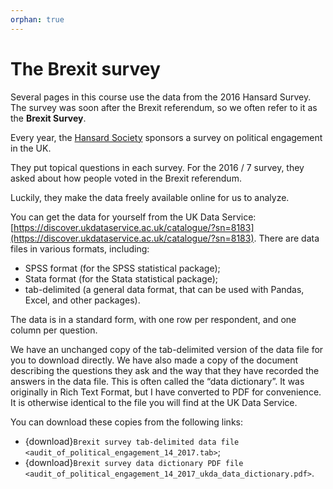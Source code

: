```yaml
---
orphan: true
---
```


# The Brexit survey

Several pages in this course use the data from the 2016 Hansard Survey.  The
survey was soon after the Brexit referendum, so we often refer to it as the
**Brexit Survey**.

Every year, the [Hansard
Society](https://www.hansardsociety.org.uk/research/audit-of-political-engagement)
sponsors a survey on political engagement in the UK.

They put topical questions in each survey.  For the 2016 / 7 survey, they asked
about how people voted in the Brexit referendum.

Luckily, they make the data freely available online for us to analyze.

You can get the data for yourself from the UK Data Service:
[https://discover.ukdataservice.ac.uk/catalogue/?sn=8183](https://discover.ukdataservice.ac.uk/catalogue/?sn=8183).
There are data files in various formats, including:

* SPSS format (for the SPSS statistical package);
* Stata format (for the Stata statistical package);
* tab-delimited (a general data format, that can be used with Pandas, Excel,
  and other packages).

The data is in a standard form, with one row per respondent, and one column
per question.

We have an unchanged copy of the tab-delimited version of the data file for you
to download directly. We have also made a copy of the document describing the
questions they ask and the way that they have recorded the answers in the data
file.  This is often called the “data dictionary”.  It was originally in Rich
Text Format, but I have converted to PDF for convenience.  It is otherwise
identical to the file you will find at the UK Data Service.

You can download these copies from the following links:

* {download}`Brexit survey tab-delimited data file
  <audit_of_political_engagement_14_2017.tab>`;
* {download}`Brexit survey data dictionary PDF file
  <audit_of_political_engagement_14_2017_ukda_data_dictionary.pdf>`.
